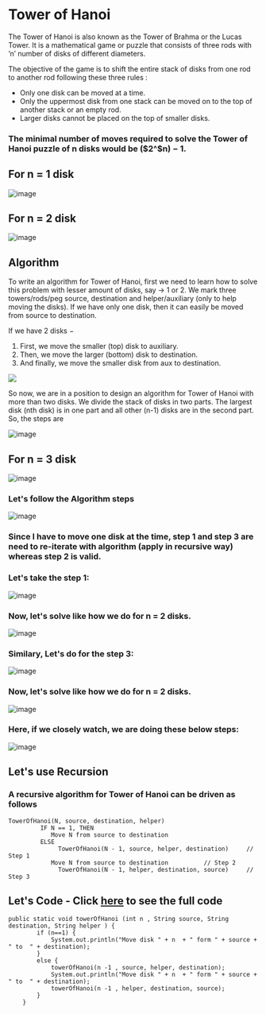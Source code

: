 # Tower of Hanoi

The Tower of Hanoi is also known as the Tower of Brahma or the Lucas Tower. It is a mathematical game or puzzle that consists of three rods with ’n’ number of disks of different diameters.

The objective of the game is to shift the entire stack of disks from one rod to another rod following these three rules :

- Only one disk can be moved at a time.
- Only the uppermost disk from one stack can be moved on to the top of another stack or an empty rod.
- Larger disks cannot be placed on the top of smaller disks.

### The minimal number of moves required to solve the Tower of Hanoi puzzle of n disks would be ($2^$n) − 1.


## For n = 1 disk

![image](https://user-images.githubusercontent.com/70228962/173197517-23cd7a96-dff0-4050-95cf-71cd58ffe7b5.png)

## For n = 2 disk

![image](https://user-images.githubusercontent.com/70228962/173197529-1207f967-90f9-4c55-8246-7e4f671fc5df.png)

## Algorithm

To write an algorithm for Tower of Hanoi, first we need to learn how to solve this problem with lesser amount of disks, say → 1 or 2. We mark three towers/rods/peg source, destination and helper/auxiliary (only to help moving the disks). If we have only one disk, then it can easily be moved from source to destination.

If we have 2 disks −

1. First, we move the smaller (top) disk to auxiliary.
2. Then, we move the larger (bottom) disk to destination.
3. And finally, we move the smaller disk from aux to destination.

![](https://www.tutorialspoint.com/data_structures_algorithms/images/tower_of_hanoi_two_disks.gif)

So now, we are in a position to design an algorithm for Tower of Hanoi with more than two disks. We divide the stack of disks in two parts. The largest disk (nth disk) is in one part and all other (n-1) disks are in the second part. So, the steps are

![image](https://user-images.githubusercontent.com/70228962/173197577-94dd5bb1-f725-43b2-9851-9c44ce6e8968.png)

## For n = 3 disk

![image](https://www.tutorialspoint.com/data_structures_algorithms/images/tower_of_hanoi.gif)


### Let's follow the Algorithm steps

![image](https://user-images.githubusercontent.com/70228962/173197614-c8a9ccf5-20b3-4eeb-8107-aabb133f67aa.png)


### Since I have to move one disk at the time, step 1 and step 3 are need to re-iterate with algorithm (apply in recursive way) whereas step 2 is valid.


### Let's take the step 1:

![image](https://user-images.githubusercontent.com/70228962/173197686-4079c3ea-250e-4b11-a8b7-dc7f8f7d9721.png)


### Now, let's solve like how we do for n = 2 disks.

![image](https://user-images.githubusercontent.com/70228962/173197713-ed1735b6-132c-4d3c-8018-a98847e0575d.png)


### Similary, Let's do for the step 3:

![image](https://user-images.githubusercontent.com/70228962/173197747-c8126b26-85f4-452c-857f-4312d43836b8.png)


### Now, let's solve like how we do for n = 2 disks.

![image](https://user-images.githubusercontent.com/70228962/173197758-f9dd5ca6-0fb6-48a9-a793-c379328a61d9.png)


### Here, if we closely watch, we are doing these below steps:

![image](https://user-images.githubusercontent.com/70228962/173197577-94dd5bb1-f725-43b2-9851-9c44ce6e8968.png)

## Let's use Recursion


### A recursive algorithm for Tower of Hanoi can be driven as follows 

```
TowerOfHanoi(N, source, destination, helper)
         IF N == 1, THEN
      	    Move N from source to destination            
         ELSE
 	          TowerOfHanoi(N - 1, source, helper, destination)     // Step 1
      	    Move N from source to destination          // Step 2
 	          TowerOfHanoi(N - 1, helper, destination, source)     // Step 3
```

## Let's Code - Click [here](./TowerOfHanoi.java) to see the full code

```
public static void towerOfHanoi (int n , String source, String destination, String helper ) {
		if (n==1) {
			System.out.println("Move disk " + n  + " form " + source + " to  " + destination);
		}
		else {
			towerOfHanoi(n -1 , source, helper, destination);
			System.out.println("Move disk " + n  + " form " + source + " to  " + destination);
			towerOfHanoi(n -1 , helper, destination, source);
		}
	}
```


